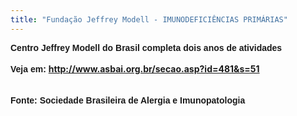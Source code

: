 ```yaml
---
title: "Fundação Jeffrey Modell - IMUNODEFICIÊNCIAS PRIMÁRIAS"
---
```


<strong><span style="font-family: Arial, Helvetica, sans-serif;">Centro Jeffrey Modell do Brasil completa dois anos de atividades</span></strong><br /><br /><span style="font-family: Arial, Helvetica, sans-serif;"><strong>Veja em: </strong></span><a href="http://www.asbai.org.br/secao.asp?id=481&s=51"><span style="font-family: Arial, Helvetica, sans-serif;"><strong>http://www.asbai.org.br/secao.asp?id=481&s=51</strong></span></a><span style="font-family: Arial, Helvetica, sans-serif;"><strong>&nbsp;</strong></span><br /><br /><br /><strong><span style="font-family: Arial;"><span style="font-family: Arial, Helvetica, sans-serif;">Fonte: Sociedade Brasileira de Alergia e Imunopatologia</span> </span></strong>